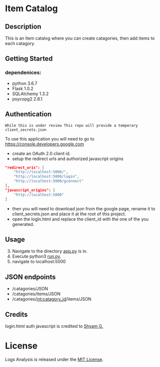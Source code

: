 # Item Catalog

## Description

This is an Item catalog where you can create catagories, then add items to each catagory.

## Getting Started

### dependenices:

* python 3.6.7
* Flask 1.0.2
* SQLAlchemy 1.3.2
* psycopg2 2.8.1

## Authentication

 `While this is under review This repo will provide a temperary client_secrets.json` 

To use this application you will need to go to https://console.developers.google.com
* create an OAuth 2.0 client id.
* setup the redirect urls and authorized javascript origins
```JSON
"redirect_uris": [
    "http://localhost:5000/",
    "http://localhost:5000/login",
    "http://localhost:5000/gconnect"
],
"javascript_origins": [
    "http://localhost:5000"
] 
```
* then you will need to download json from the google page, rename it to client_secrets.json and place it at the root of this project.
* open the login.html and replace the client_id with the one of the you generated.

## Usage
3. Navigate to the directory [app.py](./run.py) is in.
4. Execute python3 [run.py](./run.py).
5. navigate to localhost:5000

## JSON endpoints

* /catagories/JSON
* /catagories/items/JSON
* /catagories/<int:catagory_id>/items/JSON

## Credits

login.html auth javascript is credited to [Shyam G.](https://gist.github.com/shyamgupta/d8ba035403e8165510585b805cf64ee6)

# License
Logs Analysis is released under the [MIT License](https://opensource.org/licenses/MIT).